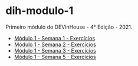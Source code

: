# dih-modulo-1
Primeiro módulo do DEVinHouse - 4° Edição - 2021.

- [Módulo 1 - Semana 1 - Exercícios](/[M1S01])
- [Módulo 1 - Semana 2 - Exercícios](/[M1S02])
- [Módulo 1 - Semana 3 - Exercícios](/[M1S03])
- [Módulo 1 - Semana 5 - Exercícios](/[M1S05])
